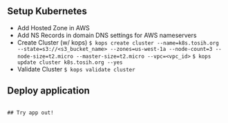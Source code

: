 ## Setup Kubernetes

* Add Hosted Zone in AWS
* Add NS Records in domain DNS settings for AWS nameservers
* Create Cluster (w/ kops)
```$ kops create cluster --name=k8s.tosih.org --state=s3://<s3_bucket_name> --zones=us-west-1a --node-count=3 --node-size=t2.micro --master-size=t2.micro --vpc=<vpc_id>```
```$ kops update cluster k8s.tosih.org --yes```
* Validate Cluster
```$ kops validate cluster```

## Deploy application
```$ kubectl apply -f -R k8s

## Try app out!